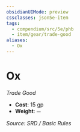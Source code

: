 ```yaml
---
obsidianUIMode: preview
cssclasses: json5e-item
tags:
  - compendium/src/5e/phb
  - item/gear/trade-good
aliases:
  - Ox
---
```

# Ox
*Trade Good*  

- **Cost**: 15 gp
- **Weight**: ⏤

*Source: SRD / Basic Rules*